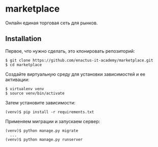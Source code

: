 # marketplace
Онлайн единая торговая сеть для рынков.
## Installation

Первое, что нужно сделать, это клонировать репозиторий:

```shell
$ git clone https://github.com/enactus-it-academy/marketplace.git
$ cd marketplace
```

Создайте виртуальную среду для установки зависимостей и ее активации:

```shell
$ virtualenv venv
$ source venv/bin/activate
```

Затем установите зависимости:

```shell
(venv)$ pip install -r requirements.txt
```

Применяем миграции и запускаем сервер:

```shell
(venv)$ python manage.py migrate
  ...
(venv)$ python manage.py runserver
```
